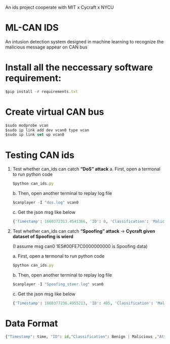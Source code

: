 
An ids project cooperate with MIT x Cycraft x NYCU

# ML-CAN IDS

An intusion detection system designed in machine learning to recognize the malicious message appear on CAN bus

# Install all the neccessary software requirement:

```jsx
$pip install -r requirements.txt
```

# Create virtual CAN bus

```jsx
$sudo modprobe vcan
$sudo ip link add dev vcan0 type vcan
$sudo ip link set up vcan0
```

# Testing CAN ids

1. Test whether can_ids can catch **“DoS” attack**
    a. First, open a termonal to run python code
    
    ```jsx
    $python can_ids.py
    ```
    
    b.  Then, open another terminal to replay log file
    
    ```jsx
    $canplayer -I "dos.log" vcan0
    ```
    
    c.  Get the json msg like below
    
    ```python
    {'Timestamp': 1660372313.4541366, 'ID': 0, 'Classification': 'Malicious', 'Attack_type': 'DoS'}
    ```
    
2. Test whether can_ids can catch **“Spoofing” attack** → **Cycraft given dataset of Spoofing is wierd**
    
    (I assume msg can0 1E5#00FE7C0000000000 is Spoofing data)
    
    a. First, open a termonal to run python code
    
    ```jsx
    $python can_ids.py
    ```
    
    b.  Then, open another terminal to replay log file
    
    ```jsx
    $canplayer -I "Spoofing_steer.log" vcan0
    ```
    
    c.  Get the json msg like below
    
    ```python
    {'Timestamp': 1660377236.4955213, 'ID': 485, 'Classification': 'Malicious', 'Attack_type': 'Spoofing'}
    ```
    

# Data Format

```python
{"Timestamp": time, "ID": id,"Classification": Benign | Malicious ,"Attack_type": DoS | Spoofing}
```
